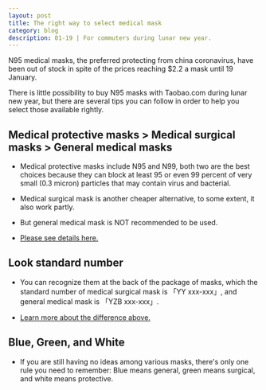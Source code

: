 ```yaml
---
layout: post
title: The right way to select medical mask   
category: blog
description: 01-19 | For commuters during lunar new year.
---
```


N95 medical masks, the preferred protecting from china coronavirus, have been out of stock in spite of the prices reaching $2.2 a mask until 19 January.

There is little possibility to buy N95 masks with Taobao.com during lunar new year, but there are several tips you can follow in order to help you select those available rightly.

## Medical protective masks > Medical surgical masks > General medical masks

+ Medical protective masks include N95 and N99, both two are the best choices because they can block at least 95 or even 99 percent of very small (0.3 micron) particles that may contain virus and bacterial.

+ Medical surgical mask is another cheaper alternative, to some extent, it also work partly.

+ But general medical mask is NOT recommended to be used.

+ [Please see details here.](https://wenku.baidu.com/view/dd793bf28e9951e79b89278b.html)

## Look standard number

+ You can recognize them at the back of the package of masks, which the standard number of medical surgical mask is 「YY xxx-xxx」, and general medical mask is 「YZB xxx-xxx」.

+ [Learn more about the difference above.](https://www.douban.com/note/446630988/)

## Blue, Green, and White

+ If you are still having no ideas among various masks, there's only one rule you need to remember: Blue means general, green means surgical, and white means protective.
